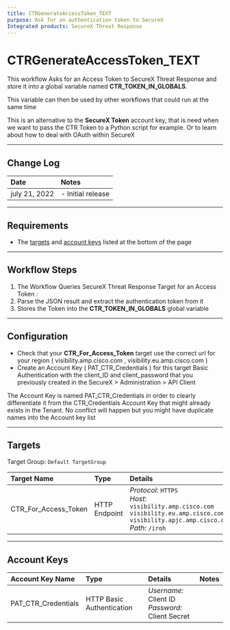 ```yaml
---
title: CTRGenerateAccessToken_TEXT
purpose: Ask for an authentication token to SecureX
Integrated products: SecureX Threat Response
---
```


# CTRGenerateAccessToken_TEXT


This workflow Asks for an Access Token to SecureX Threat Response and store it into a global variable named **CTR_TOKEN_IN_GLOBALS**.

This variable can then be used by other workflows that could run at the same time

This is an alternative to the **SecureX Token** account key, that is need when we want to pass the CTR Token to a Python script for example. Or to learn about how to deal with OAuth within SecureX


---

## Change Log

| Date | Notes |
|:-----|:------|
| july 21, 2022 | - Initial release |


---

## Requirements

* The [targets](#targets) and [account keys](#account-keys) listed at the bottom of the page

---

## Workflow Steps

1. The Workflow Queries SecureX Threat Response Target for an Access Token :
1. Parse the JSON result and extract the authentication token from it
1. Stores the Token into the **CTR_TOKEN_IN_GLOBALS** global variable
---

## Configuration

* Check that your **CTR_For_Access_Token** target use the correct url for your region ( visibility.amp.cisco.com , visibility.eu.amp.cisco.com )
* Create an Account Key ( PAT_CTR_Credentials ) for this target Basic Authentication with the client_ID and client_password that you previously created in the SecureX > Administration > API Client

The Account Key is named PAT_CTR_Credentials in order to clearly differentiate it from the CTR_Credentials Account Key that might already exists in the Tenant. No conflict will happen but you might have duplicate names into the Account key list

---

## Targets
Target Group: `Default TargetGroup`

| Target Name | Type | Details | Account Keys | Notes |
|:------------|:-----|:--------|:-------------|:------|
| CTR_For_Access_Token | HTTP Endpoint | _Protocol:_ `HTTPS`<br />_Host:_ `visibility.amp.cisco.com`<br />`visibility.eu.amp.cisco.com`<br />`visibility.apjc.amp.cisco.com`<br />_Path:_ `/iroh` | PAT_CTR_Credentials | |

---

## Account Keys

| Account Key Name | Type | Details | Notes |
|:-----------------|:-----|:--------|:------|
| PAT_CTR_Credentials | HTTP Basic Authentication | _Username:_ Client ID<br />_Password:_ Client Secret | |



